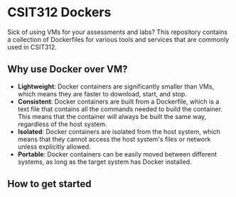 # CSIT312 Dockers

Sick of using VMs for your assessments and labs? This repository contains a collection of Dockerfiles for various tools and services that are commonly used in CSIT312.

## Why use Docker over VM?

- **Lightweight**: Docker containers are significantly smaller than VMs, which means they are faster to download, start, and stop.
- **Consistent**: Docker containers are built from a Dockerfile, which is a text file that contains all the commands needed to build the container. This means that the container will always be built the same way, regardless of the host system.
- **Isolated**: Docker containers are isolated from the host system, which means that they cannot access the host system's files or network unless explicitly allowed.
- **Portable**: Docker containers can be easily moved between different systems, as long as the target system has Docker installed.

## How to get started

